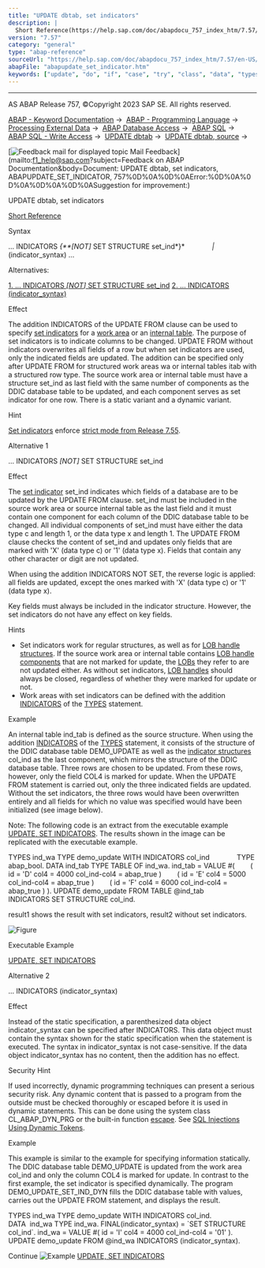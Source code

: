 ```yaml
---
title: "UPDATE dbtab, set indicators"
description: |
  Short Reference(https://help.sap.com/doc/abapdocu_757_index_htm/7.57/en-US/abapupdate_shortref.htm) Syntax ... INDICATORS NOT SET STRUCTURE set_ind  (indicator_syntax) ... Alternatives: 1. ... INDICATORS NOT SET STRUCTURE set_ind(#!ABAP_ALTERNATIVE_1@1@) 2. ... IND
version: "7.57"
category: "general"
type: "abap-reference"
sourceUrl: "https://help.sap.com/doc/abapdocu_757_index_htm/7.57/en-US/abapupdate_set_indicator.htm"
abapFile: "abapupdate_set_indicator.htm"
keywords: ["update", "do", "if", "case", "try", "class", "data", "types", "internal-table", "abapupdate", "set", "indicator"]
---
```


* * *

AS ABAP Release 757, ©Copyright 2023 SAP SE. All rights reserved.

[ABAP - Keyword Documentation](https://help.sap.com/doc/abapdocu_757_index_htm/7.57/en-US/abenabap.htm) →  [ABAP - Programming Language](https://help.sap.com/doc/abapdocu_757_index_htm/7.57/en-US/abenabap_reference.htm) →  [Processing External Data](https://help.sap.com/doc/abapdocu_757_index_htm/7.57/en-US/abenabap_language_external_data.htm) →  [ABAP Database Access](https://help.sap.com/doc/abapdocu_757_index_htm/7.57/en-US/abendb_access.htm) →  [ABAP SQL](https://help.sap.com/doc/abapdocu_757_index_htm/7.57/en-US/abenabap_sql.htm) →  [ABAP SQL - Write Access](https://help.sap.com/doc/abapdocu_757_index_htm/7.57/en-US/abenabap_sql_writing.htm) →  [UPDATE dbtab](https://help.sap.com/doc/abapdocu_757_index_htm/7.57/en-US/abapupdate.htm) →  [UPDATE dbtab, source](https://help.sap.com/doc/abapdocu_757_index_htm/7.57/en-US/abapupdate_source.htm) → 

 [![](Mail.gif?object=Mail.gif&sap-language=EN "Feedback mail for displayed topic") Mail Feedback](mailto:f1_help@sap.com?subject=Feedback on ABAP Documentation&body=Document: UPDATE dbtab, set indicators, ABAPUPDATE_SET_INDICATOR, 757%0D%0A%0D%0AError:%0D%0A%0
D%0A%0D%0A%0D%0ASuggestion for improvement:)

UPDATE dbtab, set indicators

[Short Reference](https://help.sap.com/doc/abapdocu_757_index_htm/7.57/en-US/abapupdate_shortref.htm)

Syntax

... INDICATORS *{**\[*NOT*\]* SET STRUCTURE set\_ind*}*
             *|* (indicator\_syntax) ...

Alternatives:

[1\. ... INDICATORS *\[*NOT*\]* SET STRUCTURE set\_ind](#!ABAP_ALTERNATIVE_1@1@)
[2\. ... INDICATORS (indicator\_syntax)](#!ABAP_ALTERNATIVE_2@2@)

Effect

The addition INDICATORS of the UPDATE FROM clause can be used to specify [set indicators](https://help.sap.com/doc/abapdocu_757_index_htm/7.57/en-US/abenset_indicator_glosry.htm "Glossary Entry") for a [work area](https://help.sap.com/doc/abapdocu_757_index_htm/7.57/en-US/abenwork_area_glosry.htm "Glossary Entry") or an [internal table](https://help.sap.com/doc/abapdocu_757_index_htm/7.57/en-US/abeninternal_table_glosry.htm "Glossary Entry"). The purpose of set indicators is to indicate columns to be changed. UPDATE FROM without indicators overwrites all fields of a row but when set indicators are used, only the indicated fields are updated. The addition can be specified only after UPDATE FROM for structured work areas wa or internal tables itab with a structured row type. The source work area or internal table must have a structure set\_ind as last field with the same number of components as the DDIC database table to be updated, and each component serves as set indicator for one row. There is a static variant and a dynamic variant.

Hint

[Set indicators](https://help.sap.com/doc/abapdocu_757_index_htm/7.57/en-US/abenset_indicator_glosry.htm "Glossary Entry") enforce [strict mode from Release 7.55](https://help.sap.com/doc/abapdocu_757_index_htm/7.57/en-US/abenabap_sql_strictmode_755.htm).

Alternative 1   

... INDICATORS *\[*NOT*\]* SET STRUCTURE set\_ind

Effect

The [set indicator](https://help.sap.com/doc/abapdocu_757_index_htm/7.57/en-US/abenset_indicator_glosry.htm "Glossary Entry") set\_ind indicates which fields of a database are to be updated by the UPDATE FROM clause. set\_ind must be included in the source work area or source internal table as the last field and it must contain one component for each column of the DDIC database table to be changed. All individual components of set\_ind must have either the data type c and length 1, or the data type x and length 1. The UPDATE FROM clause checks the content of set\_ind and updates only fields that are marked with 'X' (data type c) or '1' (data type x). Fields that contain any other character or digit are not updated.

When using the addition INDICATORS NOT SET, the reverse logic is applied: all fields are updated, except the ones marked with 'X' (data type c) or '1' (data type x).

Key fields must always be included in the indicator structure. However, the set indicators do not have any effect on key fields.

Hints

-   Set indicators work for regular structures, as well as for [LOB handle structures](https://help.sap.com/doc/abapdocu_757_index_htm/7.57/en-US/abenlob_handle_structure_glosry.htm "Glossary Entry"). If the source work area or internal table contains [LOB handle components](https://help.sap.com/doc/abapdocu_757_index_htm/7.57/en-US/abenlob_handle_component_glosry.htm "Glossary Entry") that are not marked for update, the [LOBs](https://help.sap.com/doc/abapdocu_757_index_htm/7.57/en-US/abenlob_glosry.htm "Glossary Entry") they refer to are not updated either. As without set indicators, [LOB handles](https://help.sap.com/doc/abapdocu_757_index_htm/7.57/en-US/abenlob_handle_glosry.htm "Glossary Entry") should always be closed, regardless of whether they were marked for update or not.
-   Work areas with set indicators can be defined with the addition [INDICATORS](https://help.sap.com/doc/abapdocu_757_index_htm/7.57/en-US/abaptypes_indicators.htm) of the [TYPES](https://help.sap.com/doc/abapdocu_757_index_htm/7.57/en-US/abaptypes.htm) statement.

Example

An internal table ind\_tab is defined as the source structure. When using the addition [INDICATORS](https://help.sap.com/doc/abapdocu_757_index_htm/7.57/en-US/abaptypes_indicators.htm) of the [TYPES](https://help.sap.com/doc/abapdocu_757_index_htm/7.57/en-US/abaptypes.htm) statement, it consists of the structure of the DDIC database table DEMO\_UPDATE as well as the [indicator structures](https://help.sap.com/doc/abapdocu_757_index_htm/7.57/en-US/abenindicator_structure_glosry.htm "Glossary Entry") col\_ind as the last component, which mirrors the structure of the DDIC database table. Three rows are chosen to be updated. From these rows, however, only the field COL4 is marked for update. When the UPDATE FROM statement is carried out, only the three indicated fields are updated. Without the set indicators, the three rows would have been overwritten entirely and all fields for which no value was specified would have been initialized (see image below).

Note: The following code is an extract from the executable example [UPDATE, SET INDICATORS](https://help.sap.com/doc/abapdocu_757_index_htm/7.57/en-US/abenupdate_set_indicators_abexa.htm). The results shown in the image can be replicated with the executable example.

TYPES ind\_wa TYPE demo\_update WITH INDICATORS col\_ind
             TYPE abap\_bool.
DATA ind\_tab TYPE TABLE OF ind\_wa.
ind\_tab = VALUE #(
       ( id = 'D' col4 = 4000 col\_ind-col4 = abap\_true )
       ( id = 'E' col4 = 5000 col\_ind-col4 = abap\_true )
       ( id = 'F' col4 = 6000 col\_ind-col4 = abap\_true ) ).
UPDATE demo\_update FROM TABLE @ind\_tab
                   INDICATORS SET STRUCTURE col\_ind.

result1 shows the result with set indicators, result2 without set indicators.

![Figure](abdoc_set_indicators.png)

Executable Example

[UPDATE, SET INDICATORS](https://help.sap.com/doc/abapdocu_757_index_htm/7.57/en-US/abenupdate_set_indicators_abexa.htm)

Alternative 2   

... INDICATORS (indicator\_syntax)

Effect

Instead of the static specification, a parenthesized data object indicator\_syntax can be specified after INDICATORS. This data object must contain the syntax shown for the static specification when the statement is executed. The syntax in indicator\_syntax is not case-sensitive. If the data object indicator\_syntax has no content, then the addition has no effect.

Security Hint

If used incorrectly, dynamic programming techniques can present a serious security risk. Any dynamic content that is passed to a program from the outside must be checked thoroughly or escaped before it is used in dynamic statements. This can be done using the system class CL\_ABAP\_DYN\_PRG or the built-in function [escape](https://help.sap.com/doc/abapdocu_757_index_htm/7.57/en-US/abenescape_functions.htm). See [SQL Injections Using Dynamic Tokens](https://help.sap.com/doc/abapdocu_757_index_htm/7.57/en-US/abensql_inj_dyn_tokens_scrty.htm).

Example

This example is similar to the example for specifying information statically. The DDIC database table DEMO\_UPDATE is updated from the work area col\_ind and only the column COL4 is marked for update. In contrast to the first example, the set indicator is specified dynamically. The program DEMO\_UPDATE\_SET\_IND\_DYN fills the DDIC database table with values, carries out the UPDATE FROM statement, and displays the result.

TYPES ind\_wa TYPE demo\_update WITH INDICATORS col\_ind.
DATA  ind\_wa TYPE ind\_wa.
FINAL(indicator\_syntax) = \`SET STRUCTURE col\_ind\`.
ind\_wa = VALUE #( id = 'I' col4 = 4000 col\_ind-col4 = '01' ).
UPDATE demo\_update FROM @ind\_wa INDICATORS (indicator\_syntax).

Continue
![Example](exa.gif "Example") [UPDATE, SET INDICATORS](https://help.sap.com/doc/abapdocu_757_index_htm/7.57/en-US/abenupdate_set_indicators_abexa.htm)